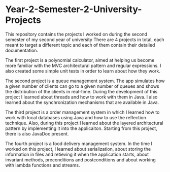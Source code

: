 # Year-2-Semester-2-University-Projects
This repository contains the projects I worked on during the second semester of my second year of university
There are 4 projects in total, each meant to target a different topic and each of them contain their detailed documentation.


The first project is a polynomial calculator, aimed at helping us become more familiar with the MVC architectural pattern and regular expressions. I also created some simple unit tests in order to learn about how they work.

The second project is a queue management system. The app simulates how a given number of clients can go to a given number of queues and shows the distribution of the clients in real-time. During the development of this project I learned about threads and how to work with them in Java. I also learned about the synchronization mechanisms that are available in Java.

The third project is a order management system in which I learned how to work with local databases using Java and how to use the reflection technique. Also, during this project I learned about the layered architectural pattern by implementing it into the applicaiton. Starting from this project, there is also JavaDoc present.

The fourth project is a food delivery management system. In the time I worked on this project, I learned about serialization, about storing the information in files and retieving it when the application starts, about invariant methods, preconditions and postconditions and about working with lambda functions and streams.


